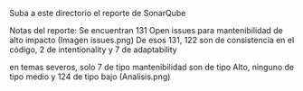 Suba a este directorio el reporte de SonarQube

Notas del reporte:
Se encuentran 131 Open issues para mantenibilidad de alto impacto (Imagen issues.png)
De esos 131, 122 son de consistencia en el código, 2 de intentionality y 7 de adaptability

en temas severos, solo 7 de tipo mantenibilidad son de tipo Alto, ninguno de tipo medio y 124 de tipo bajo (Analisis.png)

